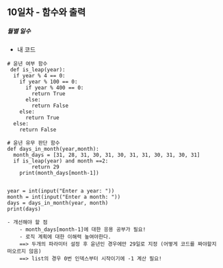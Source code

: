## 10일차 - 함수와 출력

##### 월별 일수
- 내 코드
```
# 윤년 여부 함수
 def is_leap(year):
  if year % 4 == 0:
    if year % 100 == 0:
      if year % 400 == 0:
        return True
      else:
        return False
    else:
      return True
  else:
    return False

# 윤년 유무 판단 함수
def days_in_month(year,month):
  month_days = [31, 28, 31, 30, 31, 30, 31, 31, 30, 31, 30, 31]  
  if is_leap(year) and month ==2:
		return 29
	print(month_days[month-1])
  

year = int(input("Enter a year: "))
month = int(input("Enter a month: "))
days = days_in_month(year, month)
print(days)
```

    - 개선해야 할 점
        - month_days[month-1]에 대한 응용 공부가 필요!
        - 로직 계획에 대한 이해력 높여야한다.
        ==> 두개의 파라미터 설정 후 윤년인 경우에만 29일로 지정 (어떻게 코드를 짜야할지 떠오르지 않음)
        ==> list의 경우 0번 인덱스부터 시작이기에 -1 계산 필요!